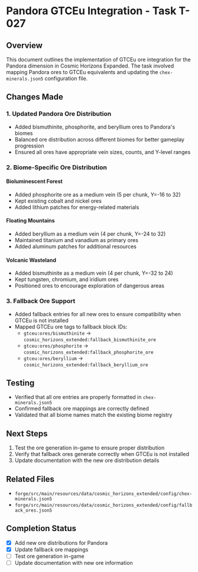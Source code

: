 # Pandora GTCEu Integration - Task T-027

## Overview

This document outlines the implementation of GTCEu ore integration for the Pandora dimension in Cosmic Horizons Expanded. The task involved mapping Pandora ores to GTCEu equivalents and updating the `chex-minerals.json5` configuration file.

## Changes Made

### 1. Updated Pandora Ore Distribution

- Added bismuthinite, phosphorite, and beryllium ores to Pandora's biomes
- Balanced ore distribution across different biomes for better gameplay progression
- Ensured all ores have appropriate vein sizes, counts, and Y-level ranges

### 2. Biome-Specific Ore Distribution

#### Bioluminescent Forest

- Added phosphorite ore as a medium vein (5 per chunk, Y=-16 to 32)
- Kept existing cobalt and nickel ores
- Added lithium patches for energy-related materials

#### Floating Mountains

- Added beryllium as a medium vein (4 per chunk, Y=-24 to 32)
- Maintained titanium and vanadium as primary ores
- Added aluminum patches for additional resources

#### Volcanic Wasteland

- Added bismuthinite as a medium vein (4 per chunk, Y=-32 to 24)
- Kept tungsten, chromium, and iridium ores
- Positioned ores to encourage exploration of dangerous areas

### 3. Fallback Ore Support

- Added fallback entries for all new ores to ensure compatibility when GTCEu is not installed
- Mapped GTCEu ore tags to fallback block IDs:
  - `gtceu:ores/bismuthinite` → `cosmic_horizons_extended:fallback_bismuthinite_ore`
  - `gtceu:ores/phosphorite` → `cosmic_horizons_extended:fallback_phosphorite_ore`
  - `gtceu:ores/beryllium` → `cosmic_horizons_extended:fallback_beryllium_ore`

## Testing

- Verified that all ore entries are properly formatted in `chex-minerals.json5`
- Confirmed fallback ore mappings are correctly defined
- Validated that all biome names match the existing biome registry

## Next Steps

1. Test the ore generation in-game to ensure proper distribution
2. Verify that fallback ores generate correctly when GTCEu is not installed
3. Update documentation with the new ore distribution details

## Related Files

- `forge/src/main/resources/data/cosmic_horizons_extended/config/chex-minerals.json5`
- `forge/src/main/resources/data/cosmic_horizons_extended/config/fallback_ores.json5`

## Completion Status

- [x] Add new ore distributions for Pandora
- [x] Update fallback ore mappings
- [ ] Test ore generation in-game
- [ ] Update documentation with new ore information
